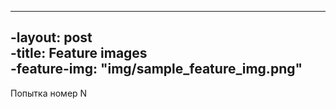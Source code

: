----		
 -layout: post		
 -title: Feature images		
 -feature-img: "img/sample_feature_img.png"		
 ----

Попытка номер N
